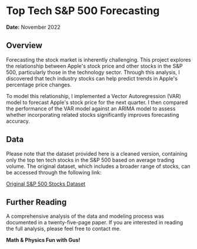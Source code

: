 # Top Tech S&P 500 Forecasting

**Date:** November 2022

## Overview

Forecasting the stock market is inherently challenging. This project explores the relationship between Apple's stock price and other stocks in the S&P 500, particularly those in the technology sector. Through this analysis, I discovered that tech industry stocks can help predict trends in Apple's percentage price changes.

To model this relationship, I implemented a Vector Autoregression (VAR) model to forecast Apple's stock price for the next quarter. I then compared the performance of the VAR model against an ARIMA model to assess whether incorporating related stocks significantly improves forecasting accuracy.

## Data

Please note that the dataset provided here is a cleaned version, containing only the top ten tech stocks in the S&P 500 based on average trading volume. The original dataset, which includes a broader range of stocks, can be accessed through the following link:

[Original S&P 500 Stocks Dataset](https://www.kaggle.com/datasets/andrewmvd/sp-500-stocks?select=sp500_stocks.csv)

## Further Reading

A comprehensive analysis of the data and modeling process was documented in a twenty-five-page paper. If you are interested in reading the full analysis, please feel free to contact me.

**Math & Physics Fun with Gus!**
